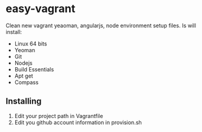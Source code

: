 easy-vagrant
============

Clean new vagrant yeaoman, angularjs, node environment setup files. Is will install:

- Linux 64 bits
- Yeoman
- Git
- Nodejs
- Build Essentials
- Apt get
- Compass

## Installing

1. Edit your project path in Vagrantfile
2. Edit you github account information in provision.sh
